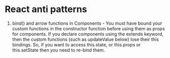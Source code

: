 # React anti patterns

1. bind() and arrow functions in Components - You must have bound your custom functions in the constructor function 
before using them as props for components. If you declare components using the extends keyword, then the custom functions (such as updateValue below) lose their this bindings. 
So, if you want to access this.state, or this.props or this.setState then you need to re-bind them.
